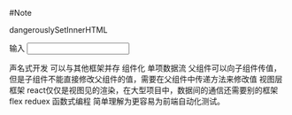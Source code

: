 #Note

dangerouslySetInnerHTML

<label htmlFor="insertArea">输入</label>
<input id="insertArea" className="input" />


声名式开发
可以与其他框架并存
组件化
单项数据流  父组件可以向子组件传值，但是子组件不能直接修改父组件的值，需要在父组件中传递方法来修改值
视图层框架  react仅仅是视图见的渲染，在大型项目中，数据间的通信还需要别的框架 flex reduex 
函数式编程  简单理解为更容易为前端自动化测试。
